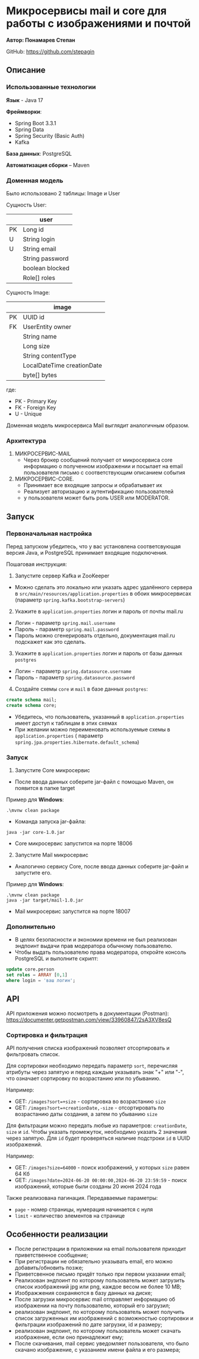 # Микросервисы mail и core для работы с изображениями и почтой

**Автор: Понамарев Степан**

GitHub: https://github.com/stepagin

## Описание

### Использованные технологии

**Язык** - Java 17

**Фреймворки**:

* Spring Boot 3.3.1
* Spring Data
* Spring Security (Basic Auth)
* Kafka

**База данных**: PostgreSQL

**Автоматизация сборки** – Maven

### Доменная модель

Было использовано 2 таблицы: Image и User

Сущность User:

|    | user            |
|----|-----------------|
| PK | Long id         |
| U  | String login    |
| U  | String email    |
|    | String password |
|    | boolean blocked |
|    | Role[] roles    |

Сущность Image:

|    | image                      |
|----|----------------------------|
| PK | UUID id                    |
| FK | UserEntity owner           |
|    | String name                |
|    | Long size                  |
|    | String contentType         |
|    | LocalDateTime creationDate |
|    | byte[] bytes               |

где:

* PK - Primary Key
* FK - Foreign Key
* U - Unique

Доменная модель микросервиса Mail выглядит аналогичным образом.

### Архитектура

1. МИКРОСЕРВИС-MAIL
    * Через брокер сообщений получает от микросервиса core информацию о полученном изображении и посылает на email
      пользователя письмо с соответствующим описанием события
2. МИКРОСЕРВИС-CORE.
    * Принимает все входящие запросы и обрабатывает их
    * Реализует авторизацию и аутентификацию пользователей
    * у пользователя может быть роль USER или MODERATOR.

## Запуск

### Первоначальная настройка

Перед запуском убедитесь, что у вас установлена соответсвующая версия Java, и PostgreSQL принимает входящие подключения.

Пошаговая инструкция:

1. Запустите сервер Kafka и ZooKeeper

* Можно сделать это локально или указать адрес удалённого сервера в `src/main/resources/application.properties` в обоих
  микросервисах
  (параметр `spring.kafka.bootstrap-servers`)

2. Укажите в `application.properties` логин и пароль от почты mail.ru

* Логин - параметр `spring.mail.username`
* Пароль - параметр `spring.mail.password`
* Пароль можно сгенерировать отдельно, документация mail.ru подскажет как это сделать.

3. Укажите в `application.properties` логин и пароль от базы данных `postgres`

* Логин - параметр `spring.datasource.username`
* Пароль - параметр `spring.datasource.password`

4. Создайте схемы `core` и `mail` в базе данных `postgres`:

```sql 
create schema mail;
create schema core;
```

* Убедитесь, что пользователь, указанный в `application.properties` имеет доступ к таблицам в этих схемах
* При желании можно переименовать используемые схемы в `application.properties` (
  параметр `spring.jpa.properties.hibernate.default_schema`)

### Запуск

1. Запустите Core микросервис

* После ввода данных соберите jar-файл с помощью Maven, он появится в папке target

Пример для **Windows**:

```shell
.\mvnw clean package
```

* Команда запуска jar-файла:

```shell
java -jar core-1.0.jar
```

* Core микросервис запустится на порте 18006

2. Запустите Mail микросервис

* Аналогично сервису Core, после ввода данных соберите jar-файл и запустите его.

Пример для **Windows**:

```shell
.\mvnw clean package
java -jar target/mail-1.0.jar
```

* Mail микросервис запустится на порте 18007

### Дополнительно

* В целях безопасности и экономии времени не был реализован эндпоинт выдачи прав модератора обычному пользователю.
* Чтобы выдать пользователю права модератора, откройте консоль PostgreSQL и выполните скрипт:

```sql 
update core.person
set roles = ARRAY [0,1]
where login = 'ваш логин';
```

## API

API приложения можно посмотреть в документации (Postman):
https://documenter.getpostman.com/view/33960847/2sA3XV8esQ

### Сортировка и фильтрация

API получения списка изображений позволяет отсортировать и фильтровать список. 

Для сортировки необходимо передать параметр `sort`, перечисляя атрибуты через запятую и перед каждым указывать знак "+" или "-", что означает сортировку по возрастанию или по убыванию.

Например:

* GET: `/images?sort=+size` - сортировка во возрастанию `size`
* GET: `/images?sort=+creationDate,-size` - отсортировать по возрастанию даты создания, а затем по убыванию `size`

Для фильтрации можно передать любые из параметров: `creationDate`, `size` и `id`. Чтобы указать промежуток, необходимо указать 2 значения через запятую. Для `id` будет проверяться наличие подстроки `id` в UUID изображений.

Например:

* GET: `/images?size=64000` - поиск изображений, у которых `size` равен 64 Кб
* GET: `/images?date=2024-06-20 00:00:00,2024-06-20 23:59:59` - поиск изображений, которые были созданы 20 июня 2024 года


Также реализована пагинация. Передаваемые параметры:

* `page` - номер страницы, нумерация начинается с нуля
* `limit` - количество элементов на странице

## Особенности реализации

* После регистрации в приложении на email пользователя приходит приветственное сообщение;
* При регистрации не обязательно указывать email, его можно добавить/обновить позже;
* Приветсвенное письмо придёт только при первом указании email;
* Реализован эндпоинт по которому пользователь может загрузить список изображений jpg или png, каждое весом не более 10
  MB;
* Изображжения сохраняются в базу данных на диске;
* После загрузки микросервис mail отправляет информацию об изображении на почту пользователю, который его загрузил;
* реализован эндпоинт, по которому пользователь может получить список загруженных им изображений с возможностью
  сортировки и фильтрации изображений по дате загрузки, id и размеру;
* реализован эндпоинт, по которому пользователь может скачать изображение, если оно принадлежит ему;
* После скачивания, mail сервис уведомляет пользователя, что было скачано изображение, c указанием имени файла и его
  размера;


